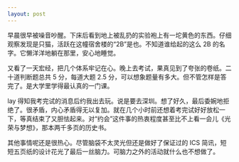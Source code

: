 ```yaml
---
layout: post
---
```


早晨很早被噪音吵醒。下床后看到地上被乱扔的实验袍上有一坨黄色的东西。仔细观察发现是只猫，活跃在这幢宿舍楼的“2B”是也。不知道谁给起的这么 2B 的名字。它懒洋洋地躺在那里，安心地睡觉。

又看了一天宏经，把几个体系牢记在心。晚上去考试，果真见到了夸张的卷纸。二十道判断题总共 5 分，每道大题 2.5 分，可以想象题量有多大。但不管怎样是答完了。是大学里学得最认真的一门课。

lay 得知我考完试的消息后约我出去玩。说是要去深圳。想了好久，最后委婉地拒绝了。很矛盾，内心矛盾得无以复加。就在几个小时前还想着考完试好好放松一下，等真结束了又胆怯起来。对“约会”这件事的热衷程度甚至比不上看一会儿《光荣与梦想》，那本两千多页的历史书。

其他事情呢还是很热心。尽管脑袋不太灵光但还是做好了保证过的 ICS 简讯，短短五页纸的设计花光了最后一丝脑力。可脑力之外的活动就什么也不想做了。
